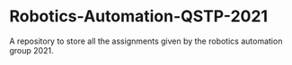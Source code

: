 # Robotics-Automation-QSTP-2021
A repository to store all the assignments given by the robotics automation group 2021.
